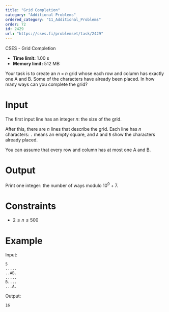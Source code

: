 ```yaml
---
title: "Grid Completion"
category: "Additional Problems"
ordered_category: "11_Additional_Problems"
order: 72
id: 2429
url: "https://cses.fi/problemset/task/2429"
---
```


CSES - Grid Completion

  * **Time limit:** 1.00 s
  * **Memory limit:** 512 MB

Your task is to create an $n \times n$ grid whose each row and column has
exactly one A and B. Some of the characters have already been placed. In how
many ways can you complete the grid?

# Input

The first input line has an integer $n$: the size of the grid.

After this, there are $n$ lines that describe the grid. Each line has $n$
characters: `.` means an empty square, and `A` and `B` show the characters
already placed.

You can assume that every row and column has at most one A and B.

# Output

Print one integer: the number of ways modulo $10^9+7$.

# Constraints

  * $2 \le n \le 500$

# Example

Input:

    
    
    5
    .....
    ..AB.
    .....
    B....
    ...A.
    

Output:

    
    
    16
    

